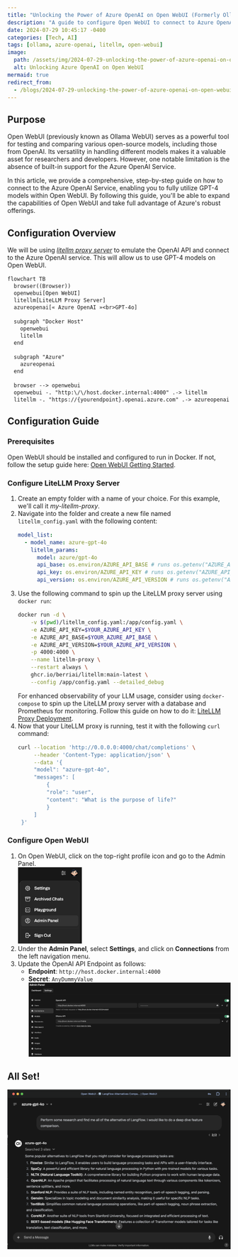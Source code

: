 ```yaml
---
title: "Unlocking the Power of Azure OpenAI on Open WebUI (Formerly Ollama WebUI)"
description: "A guide to configure Open WebUI to connect to Azure OpenAI service to unlock gpt-4o models"
date: 2024-07-29 10:45:17 -0400
categories: [Tech, AI]
tags: [ollama, azure-openai, litellm, open-webui]
image:
  path: /assets/img/2024-07-29-unlocking-the-power-of-azure-openai-on-open-webui/blog-post-image.jpeg
  alt: Unlocking Azure OpenAI on Open WebUI
mermaid: true
redirect_from:
  - /blogs/2024-07-29-unlocking-the-power-of-azure-openai-on-open-webui/
---
```


## Purpose

Open WebUI (previously known as Ollama WebUI) serves as a powerful tool for testing and comparing various open-source models, including those from OpenAI. Its versatility in handling different models makes it a valuable asset for researchers and developers. However, one notable limitation is the absence of built-in support for the Azure OpenAI Service.

In this article, we provide a comprehensive, step-by-step guide on how to connect to the Azure OpenAI Service, enabling you to fully utilize GPT-4 models within Open WebUI. By following this guide, you'll be able to expand the capabilities of Open WebUI and take full advantage of Azure's robust offerings.

## Configuration Overview

We will be using [*litellm proxy server*](https://www.litellm.ai/) to emulate the OpenAI API and connect to the Azure OpenAI service. This will allow us to use GPT-4 models on Open WebUI.

```mermaid
flowchart TB
  browser((Browser))
  openwebui[Open WebUI]
  litellm[LiteLLM Proxy Server]
  azureopenai[« Azure OpenAI »<br>GPT-4o]
  
  subgraph "Docker Host"
    openwebui
    litellm
  end

  subgraph "Azure"
    azureopenai
  end

  browser --> openwebui
  openwebui -. "http:\/\/host.docker.internal:4000" .-> litellm
  litellm -. "https://{yourendpoint}.openai.azure.com" .-> azureopenai
```

## Configuration Guide

### Prerequisites

Open WebUI should be installed and configured to run in Docker. If not, follow the setup guide here: [Open WebUI Getting Started](https://docs.openwebui.com/getting-started/).

### Configure LiteLLM Proxy Server

1. Create an empty folder with a name of your choice. For this example, we'll call it *my-litellm-proxy*.
2. Navigate into the folder and create a new file named `litellm_config.yaml` with the following content:
   ```yaml
   model_list:
     - model_name: azure-gpt-4o
       litellm_params:
         model: azure/gpt-4o
         api_base: os.environ/AZURE_API_BASE # runs os.getenv("AZURE_API_BASE")
         api_key: os.environ/AZURE_API_KEY # runs os.getenv("AZURE_API_KEY")
         api_version: os.environ/AZURE_API_VERSION # runs os.getenv("AZURE_API_VERSION")
   ```
3. Use the following command to spin up the LiteLLM proxy server using `docker run`:
    ```bash
    docker run -d \
        -v $(pwd)/litellm_config.yaml:/app/config.yaml \
        -e AZURE_API_KEY=$YOUR_AZURE_API_KEY \
        -e AZURE_API_BASE=$YOUR_AZURE_API_BASE \
        -e AZURE_API_VERSION=$YOUR_AZURE_API_VERSION \
        -p 4000:4000 \
        --name litellm-proxy \
        --restart always \
        ghcr.io/berriai/litellm:main-latest \
        --config /app/config.yaml --detailed_debug
    ```
    For enhanced observability of your LLM usage, consider using `docker-compose` to spin up the LiteLLM proxy server with a database and Prometheus for monitoring. Follow this guide on how to do it: [LiteLLM Proxy Deployment](https://docs.litellm.ai/docs/proxy/deploy).
4. Now that your LiteLLM proxy is running, test it with the following `curl` command:
   ```bash
   curl --location 'http://0.0.0.0:4000/chat/completions' \
        --header 'Content-Type: application/json' \
        --data '{
        "model": "azure-gpt-4o",
        "messages": [
            {
            "role": "user",
            "content": "What is the purpose of life?"
            }
        ]
    }'
   ```

### Configure Open WebUI
1. On Open WebUI, click on the top-right profile icon and go to the Admin Panel.
    <br/><img src="/assets/img/2024-07-29-unlocking-the-power-of-azure-openai-on-open-webui/openwebui-profile-menu.png" style="width:30%;align:center" alt="openwebui-profile-menu" />
2. Under the **Admin Panel**, select **Settings**, and click on **Connections** from the left navigation menu.
3. Update the OpenAI API Endpoint as follows:
   - **Endpoint**: `http://host.docker.internal:4000`
   - **Secret**: `AnyDummyValue`
   ![OpenAI Config Setting](/assets/img/2024-07-29-unlocking-the-power-of-azure-openai-on-open-webui/openai-config-setting.png)

## All Set!

![You're all set!](/assets/img/2024-07-29-unlocking-the-power-of-azure-openai-on-open-webui/all-set.png)